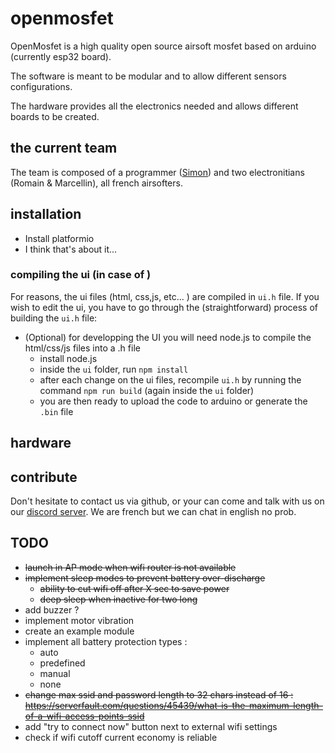 # openmosfet

OpenMosfet is a high quality open source airsoft mosfet based on arduino (currently esp32 board).

The software is meant to be modular and to allow different sensors configurations.

The hardware provides all the electronics needed and allows different boards to be created.

## the current team
The team is composed of a programmer ([Simon](https://github.com/simonjamain)) and two electronitians (Romain & Marcellin), all french airsofters.

## installation
- Install platformio
- I think that's about it... 

### compiling the ui (in case of )
For reasons, the ui files (html, css,js, etc... ) are compiled in `ui.h` file.
If you wish to edit the ui, you have to go through the (straightforward) process of building the `ui.h` file:

- (Optional) for developping the UI
  you will need node.js to compile the html/css/js files into a .h file
  - install node.js
  - inside the `ui` folder, run `npm install`
  - after each change on the ui files, recompile `ui.h` by running the command `npm run build` (again inside the `ui` folder)
  - you are then ready to upload the code to arduino or generate the `.bin` file

## hardware

## contribute
Don't hesitate to contact us via github, or your can come and talk with us on our [discord server](https://discord.gg/ppGzhn).
We are french but we can chat in english no prob.

## TODO
- ~~launch in AP mode when wifi router is not available~~
- ~~implement sleep modes to prevent battery over-discharge~~
    - ~~ability to cut wifi off after X sec to save power~~
    - ~~deep sleep when inactive for two long~~
- add buzzer ?
- implement motor vibration
- create an example module
- implement all battery protection types :
  - auto
  - predefined
  - manual
  - none
- ~~change max ssid and password length to 32 chars instead of 16 : https://serverfault.com/questions/45439/what-is-the-maximum-length-of-a-wifi-access-points-ssid~~
- add "try to connect now" button next to external wifi settings
- check if wifi cutoff current economy is reliable

